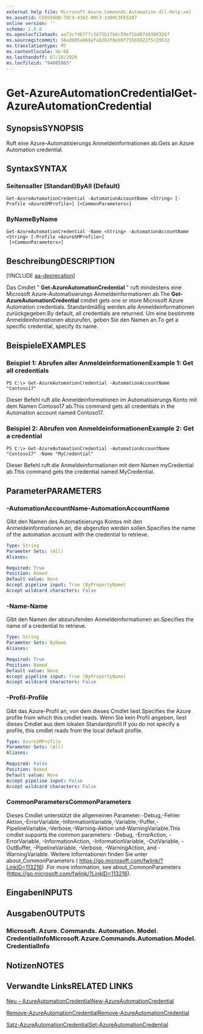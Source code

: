 ```yaml
---
external help file: Microsoft.Azure.Commands.Automation.dll-Help.xml
ms.assetid: C69558DB-78C3-4162-99C3-1300C3FE5287
online version: ''
schema: 2.0.0
ms.openlocfilehash: aa73cf467ffc3675b17b6c59ef5bd07483803267
ms.sourcegitcommit: 56ed085a868afa8263f8eb0f755b5822f5c29532
ms.translationtype: MT
ms.contentlocale: de-DE
ms.lasthandoff: 07/18/2020
ms.locfileid: "94005865"
---
```

# <span data-ttu-id="34fb2-101">Get-AzureAutomationCredential</span><span class="sxs-lookup"><span data-stu-id="34fb2-101">Get-AzureAutomationCredential</span></span>

## <span data-ttu-id="34fb2-102">Synopsis</span><span class="sxs-lookup"><span data-stu-id="34fb2-102">SYNOPSIS</span></span>

<span data-ttu-id="34fb2-103">Ruft eine Azure-Automatisierungs Anmeldeinformationen ab.</span><span class="sxs-lookup"><span data-stu-id="34fb2-103">Gets an Azure Automation credential.</span></span>

## <span data-ttu-id="34fb2-104">Syntax</span><span class="sxs-lookup"><span data-stu-id="34fb2-104">SYNTAX</span></span>

### <span data-ttu-id="34fb2-105">Seitensaller (Standard)</span><span class="sxs-lookup"><span data-stu-id="34fb2-105">ByAll (Default)</span></span>
```
Get-AzureAutomationCredential -AutomationAccountName <String> [-Profile <AzureSMProfile>] [<CommonParameters>]
```

### <span data-ttu-id="34fb2-106">ByName</span><span class="sxs-lookup"><span data-stu-id="34fb2-106">ByName</span></span>
```
Get-AzureAutomationCredential -Name <String> -AutomationAccountName <String> [-Profile <AzureSMProfile>]
 [<CommonParameters>]
```

## <span data-ttu-id="34fb2-107">Beschreibung</span><span class="sxs-lookup"><span data-stu-id="34fb2-107">DESCRIPTION</span></span>

[!INCLUDE [aa-deprecation](../include/aa-deprecation.md)]

<span data-ttu-id="34fb2-108">Das Cmdlet " **Get-AzureAutomationCredential** " ruft mindestens eine Microsoft Azure-Automatisierungs Anmeldeinformationen ab.</span><span class="sxs-lookup"><span data-stu-id="34fb2-108">The **Get-AzureAutomationCredential** cmdlet gets one or more Microsoft Azure Automation credentials.</span></span>
<span data-ttu-id="34fb2-109">Standardmäßig werden alle Anmeldeinformationen zurückgegeben.</span><span class="sxs-lookup"><span data-stu-id="34fb2-109">By default, all credentials are returned.</span></span>
<span data-ttu-id="34fb2-110">Um eine bestimmte Anmeldeinformationen abzurufen, geben Sie den Namen an.</span><span class="sxs-lookup"><span data-stu-id="34fb2-110">To get a specific credential, specify its name.</span></span>

## <span data-ttu-id="34fb2-111">Beispiele</span><span class="sxs-lookup"><span data-stu-id="34fb2-111">EXAMPLES</span></span>

### <span data-ttu-id="34fb2-112">Beispiel 1: Abrufen aller Anmeldeinformationen</span><span class="sxs-lookup"><span data-stu-id="34fb2-112">Example 1: Get all credentials</span></span>
```
PS C:\> Get-AzureAutomationCredential -AutomationAccountName "Contoso17"
```

<span data-ttu-id="34fb2-113">Dieser Befehl ruft alle Anmeldeinformationen im Automatisierungs Konto mit dem Namen Contoso17 ab.</span><span class="sxs-lookup"><span data-stu-id="34fb2-113">This command gets all credentials in the Automation account named Contoso17.</span></span>

### <span data-ttu-id="34fb2-114">Beispiel 2: Abrufen von Anmeldeinformationen</span><span class="sxs-lookup"><span data-stu-id="34fb2-114">Example 2: Get a credential</span></span>
```
PS C:\> Get-AzureAutomationCredential -AutomationAccountName "Contoso17" -Name "MyCredential"
```

<span data-ttu-id="34fb2-115">Dieser Befehl ruft die Anmeldeinformationen mit dem Namen myCredential ab.</span><span class="sxs-lookup"><span data-stu-id="34fb2-115">This command gets the credential named MyCredential.</span></span>

## <span data-ttu-id="34fb2-116">Parameter</span><span class="sxs-lookup"><span data-stu-id="34fb2-116">PARAMETERS</span></span>

### <span data-ttu-id="34fb2-117">-AutomationAccountName</span><span class="sxs-lookup"><span data-stu-id="34fb2-117">-AutomationAccountName</span></span>
<span data-ttu-id="34fb2-118">Gibt den Namen des Automatisierungs Kontos mit den Anmeldeinformationen an, die abgerufen werden sollen.</span><span class="sxs-lookup"><span data-stu-id="34fb2-118">Specifies the name of the automation account with the credential to retrieve.</span></span>

```yaml
Type: String
Parameter Sets: (All)
Aliases: 

Required: True
Position: Named
Default value: None
Accept pipeline input: True (ByPropertyName)
Accept wildcard characters: False
```

### <span data-ttu-id="34fb2-119">-Name</span><span class="sxs-lookup"><span data-stu-id="34fb2-119">-Name</span></span>
<span data-ttu-id="34fb2-120">Gibt den Namen der abzurufenden Anmeldeinformationen an.</span><span class="sxs-lookup"><span data-stu-id="34fb2-120">Specifies the name of a credential to retrieve.</span></span>

```yaml
Type: String
Parameter Sets: ByName
Aliases: 

Required: True
Position: Named
Default value: None
Accept pipeline input: True (ByPropertyName)
Accept wildcard characters: False
```

### <span data-ttu-id="34fb2-121">-Profil</span><span class="sxs-lookup"><span data-stu-id="34fb2-121">-Profile</span></span>
<span data-ttu-id="34fb2-122">Gibt das Azure-Profil an, von dem dieses Cmdlet liest.</span><span class="sxs-lookup"><span data-stu-id="34fb2-122">Specifies the Azure profile from which this cmdlet reads.</span></span>
<span data-ttu-id="34fb2-123">Wenn Sie kein Profil angeben, liest dieses Cmdlet aus dem lokalen Standardprofil.</span><span class="sxs-lookup"><span data-stu-id="34fb2-123">If you do not specify a profile, this cmdlet reads from the local default profile.</span></span>

```yaml
Type: AzureSMProfile
Parameter Sets: (All)
Aliases: 

Required: False
Position: Named
Default value: None
Accept pipeline input: False
Accept wildcard characters: False
```

### <span data-ttu-id="34fb2-124">CommonParameters</span><span class="sxs-lookup"><span data-stu-id="34fb2-124">CommonParameters</span></span>
<span data-ttu-id="34fb2-125">Dieses Cmdlet unterstützt die allgemeinen Parameter:-Debug,-Fehler Aktion,-ErrorVariable,-InformationVariable,-Variable,-Puffer,-PipelineVariable,-Verbose,-Warning-Aktion und-WarningVariable.</span><span class="sxs-lookup"><span data-stu-id="34fb2-125">This cmdlet supports the common parameters: -Debug, -ErrorAction, -ErrorVariable, -InformationAction, -InformationVariable, -OutVariable, -OutBuffer, -PipelineVariable, -Verbose, -WarningAction, and -WarningVariable.</span></span> <span data-ttu-id="34fb2-126">Weitere Informationen finden Sie unter about_CommonParameters ( https://go.microsoft.com/fwlink/?LinkID=113216) .</span><span class="sxs-lookup"><span data-stu-id="34fb2-126">For more information, see about_CommonParameters (https://go.microsoft.com/fwlink/?LinkID=113216).</span></span>

## <span data-ttu-id="34fb2-127">Eingaben</span><span class="sxs-lookup"><span data-stu-id="34fb2-127">INPUTS</span></span>

## <span data-ttu-id="34fb2-128">Ausgaben</span><span class="sxs-lookup"><span data-stu-id="34fb2-128">OUTPUTS</span></span>

### <span data-ttu-id="34fb2-129">Microsoft. Azure. Commands. Automation. Model. CredentialInfo</span><span class="sxs-lookup"><span data-stu-id="34fb2-129">Microsoft.Azure.Commands.Automation.Model.CredentialInfo</span></span>

## <span data-ttu-id="34fb2-130">Notizen</span><span class="sxs-lookup"><span data-stu-id="34fb2-130">NOTES</span></span>

## <span data-ttu-id="34fb2-131">Verwandte Links</span><span class="sxs-lookup"><span data-stu-id="34fb2-131">RELATED LINKS</span></span>

[<span data-ttu-id="34fb2-132">Neu – AzureAutomationCredential</span><span class="sxs-lookup"><span data-stu-id="34fb2-132">New-AzureAutomationCredential</span></span>](./New-AzureAutomationCredential.md)

[<span data-ttu-id="34fb2-133">Remove-AzureAutomationCredential</span><span class="sxs-lookup"><span data-stu-id="34fb2-133">Remove-AzureAutomationCredential</span></span>](./Remove-AzureAutomationCredential.md)

[<span data-ttu-id="34fb2-134">Satz-AzureAutomationCredential</span><span class="sxs-lookup"><span data-stu-id="34fb2-134">Set-AzureAutomationCredential</span></span>](./Set-AzureAutomationCredential.md)


